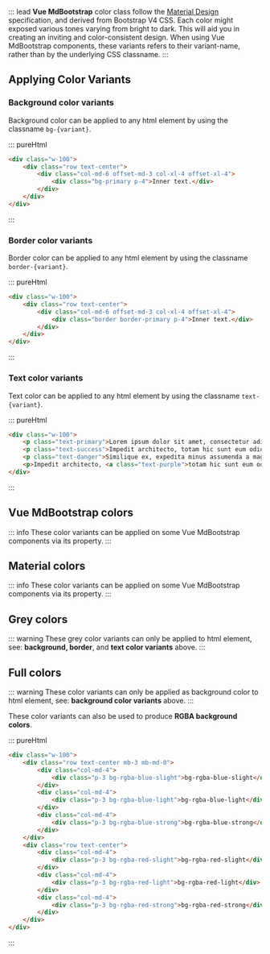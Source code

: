 ::: lead
**Vue MdBootstrap** color class follow the [Material Design](https://material.io/design) specification,
and derived from Bootstrap V4 CSS. Each color might exposed various tones varying from bright to dark. 
This will aid you in creating an inviting and color-consistent design. When using Vue MdBootstrap components, 
these variants refers to their variant-name, rather than by the underlying CSS classname.
:::


## Applying Color Variants

### Background color variants

Background color can be applied to any html element by using the classname `bg-{variant}`.

::: pureHtml
```html
<div class="w-100">
    <div class="row text-center">
        <div class="col-md-6 offset-md-3 col-xl-4 offset-xl-4">
            <div class="bg-primary p-4">Inner text.</div>
        </div>
    </div>
</div>
```
:::


### Border color variants

Border color can be applied to any html element by using the classname `border-{variant}`.

::: pureHtml
```html
<div class="w-100">
    <div class="row text-center">
        <div class="col-md-6 offset-md-3 col-xl-4 offset-xl-4">
            <div class="border border-primary p-4">Inner text.</div>
        </div>
    </div>
</div>
```
:::


### Text color variants

Text color can be applied to any html element by using the classname `text-{variant}`.

::: pureHtml
```html
<div class="w-100">
    <p class="text-primary">Lorem ipsum dolor sit amet, consectetur adipisicing elit.</p>
    <p class="text-success">Impedit architecto, totam hic sunt eum odio, deleniti.</p>
    <p class="text-danger">Similique ex, expedita minus assumenda a magni beatae dolorum itaque.</p>
    <p>Impedit architecto, <a class="text-purple">totam hic sunt eum odio, deleniti</a>.</p>
</div>
```
:::


## Vue MdBootstrap colors

<ColorPalete palette="bootstrap"></ColorPalete>

::: info
These color variants can be applied on some Vue MdBootstrap components via its property.
:::


## Material colors

<ColorPalete palette="material"></ColorPalete>

::: info
These color variants can be applied on some Vue MdBootstrap components via its property.
:::


## Grey colors

<ColorPalete palette="grays"></ColorPalete>

::: warning
These grey color variants can only be applied to html element, see: **background, border**,
and **text color variants** above.
:::


## Full colors

<ColorPalete palette="fullColor"></ColorPalete>

::: warning
These color variants can only be applied as background color to html element, 
see: **background color variants** above.
:::

<div class="pt-4"></div>

These color variants can also be used to produce **RGBA background colors**.

::: pureHtml
```html
<div class="w-100">
    <div class="row text-center mb-3 mb-md-0">
        <div class="col-md-4">
            <div class="p-3 bg-rgba-blue-slight">bg-rgba-blue-slight</div>
        </div>
        <div class="col-md-4">
            <div class="p-3 bg-rgba-blue-light">bg-rgba-blue-light</div>
        </div>
        <div class="col-md-4">
            <div class="p-3 bg-rgba-blue-strong">bg-rgba-blue-strong</div>
        </div>
    </div> 
    <div class="row text-center">
        <div class="col-md-4">
            <div class="p-3 bg-rgba-red-slight">bg-rgba-red-slight</div>
        </div>
        <div class="col-md-4">
            <div class="p-3 bg-rgba-red-light">bg-rgba-red-light</div>
        </div>
        <div class="col-md-4">
            <div class="p-3 bg-rgba-red-strong">bg-rgba-red-strong</div>
        </div>
    </div>
</div>
```
:::
